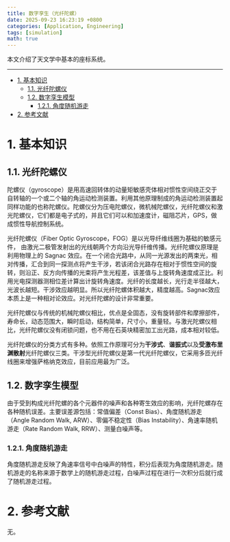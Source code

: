 ```yaml
---
title: 数字孪生（光纤陀螺）
date: 2025-09-23 16:23:19 +0800
categories: [Application, Engineering]
tags: [simulation]
math: true
---
```


本文介绍了天文学中基本的座标系统。

<!--more-->

---

- [1. 基本知识](#1-基本知识)
  - [1.1. 光纤陀螺仪](#11-光纤陀螺仪)
  - [1.2. 数字孪生模型](#12-数字孪生模型)
    - [1.2.1. 角度随机游走](#121-角度随机游走)
- [2. 参考文献](#2-参考文献)

# 1. 基本知识

## 1.1. 光纤陀螺仪

陀螺仪（gyroscope）是用高速回转体的动量矩敏感壳体相对惯性空间绕正交于自转轴的一个或二个轴的角运动检测装置。利用其他原理制成的角运动检测装置起同样功能的也称陀螺仪。陀螺仪分为压电陀螺仪，微机械陀螺仪，光纤陀螺仪和激光陀螺仪，它们都是电子式的，并且它们可以和加速度计，磁阻芯片，GPS，做成惯性导航控制系统。

光纤陀螺仪（Fiber Optic Gyroscope，FOG）是以光导纤维线圈为基础的敏感元件， 由激光二极管发射出的光线朝两个方向沿光导纤维传播。光纤陀螺仪原理是利用物理上的 Sagnac 效应。在一个闭合光路中，从同一光源发出的两束光，相对传播，汇合到同一探测点将产生干涉，若该闭合光路存在相对于惯性空间的旋转，则沿正、反方向传播的光束将产生光程差，该差值与上旋转角速度成正比。利用光电探测器测相位差计算出计旋转角速度。光纤的长度越长，光行走半径越大，光波长越短。干涉效应越明显。所以光纤陀螺体积越大，精度越高。Sagnac效应本质上是一种相对论效应。对光纤陀螺的设计非常重要。

光纤陀螺仪与传统的机械陀螺仪相比，优点是全固态，没有旋转部件和摩擦部件，寿命长，动态范围大，瞬时启动，结构简单，尺寸小，重量轻。与激光陀螺仪相比，光纤陀螺仪没有闭锁问题，也不用在石英块精密加工出光路，成本相对较低。

光纤陀螺仪的分类方式有多种。依照工作原理可分为**干涉式**、**谐振式**以及**受激布里渊散射**光纤陀螺仪三类。干涉型光纤陀螺仪是第一代光纤陀螺仪，它采用多匝光纤线圈来增强萨格纳克效应，目前应用最为广泛。

## 1.2. 数字孪生模型

由于受到构成光纤陀螺的各个元器件的噪声和各种寄生效应的影响，光纤陀螺存在各种随机误差。主要误差源包括：常值偏差（Const Bias）、角度随机游走（Angle Random Walk, ARW）、零偏不稳定性（Bias Instability）、角速率随机游走（Rate Random Walk, RRW）、测量白噪声等。

### 1.2.1. 角度随机游走

角度随机游走反映了角速率信号中白噪声的特性，积分后表现为角度随机游走。随机游走的名称来源于数学上的随机游走过程，白噪声过程在进行一次积分后就行成了随机游走过程。



# 2. 参考文献

无。